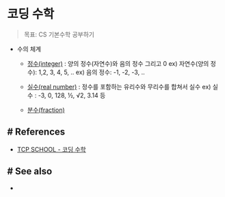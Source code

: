 # 코딩 수학
> 목표: CS 기본수학 공부하기
 
 - 수의 체계
    - [정수(integer)](http://tcpschool.com/codingmath/intro)
      : 양의 정수(자연수)와 음의 정수 그리고 0
       ex) 자연수(양의 정수): 1,2, 3, 4, 5, ..
       ex) 음의 정수: -1, -2, -3, ..
       
   - [실수(real number)](http://tcpschool.com/codingmath/real)
     : 정수를 포함하는 유리수와 무리수를 합쳐서 실수
      ex) 실수 : -3, 0, 128, ½, √2, 3.14 등

    - [분수(fraction)](http://tcpschool.com/codingmath/fraction)
    
## # References
- [TCP SCHOOL - 코딩 수학](http://tcpschool.com/codingmath/intro)


## # See also
- 


